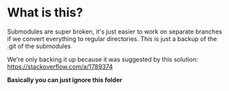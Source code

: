 # What is this?

Submodules are super broken, it's just easier to work on separate branches if we convert everything to regular directories. This is just a backup of the .git of the submodules 

We're only backing it up because it was suggested by this solution: https://stackoverflow.com/a/1789374

**Basically you can just ignore this folder**